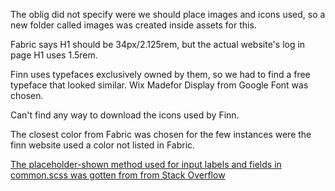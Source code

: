 The oblig did not specify were we should place images and icons used, so a new folder called images was created inside assets for this.

Fabric says H1 should be 34px/2.125rem, but the actual website's log in page H1 uses 1.5rem.

Finn uses typefaces exclusively owned by them, so we had to find a free typeface that looked similar. Wix Madefor Display from Google Font was chosen.

Can't find any way to download the icons used by Finn.

The closest color from Fabric was chosen for the few instances were the finn website used a color not listed in Fabric.

[The placeholder-shown method used for input labels and fields in common.scss was gotten from from Stack Overflow](https://stackoverflow.com/questions/16952526/detect-if-an-input-has-text-in-it-using-css-on-a-page-i-am-visiting-and-do-no)
